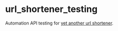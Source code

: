 # url_shortener_testing
Automation API testing for [yet another url shortener](https://github.com/v1-wizard/url_shortener).